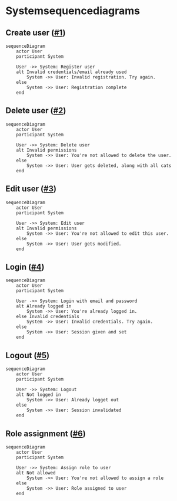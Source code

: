 # Systemsequencediagrams

## Create user ([#1](https://github.com/zealand-cs/Racekatteklubben/issues/1))

```mermaid
sequenceDiagram
    actor User
    participant System
    
    User ->> System: Register user
    alt Invalid credentials/email already used
        System ->> User: Invalid registration. Try again.
    else
        System ->> User: Registration complete
    end
```

## Delete user ([#2](https://github.com/zealand-cs/Racekatteklubben/issues/2))

```mermaid
sequenceDiagram
    actor User
    participant System

    User ->> System: Delete user
    alt Invalid permissions
        System ->> User: You're not allowed to delete the user.
    else
        System ->> User: User gets deleted, along with all cats
    end
```

## Edit user ([#3](https://github.com/zealand-cs/Racekatteklubben/issues/3))

```mermaid
sequenceDiagram
    actor User
    participant System

    User ->> System: Edit user
    alt Invalid permissions
        System ->> User: You're not allowed to edit this user.
    else
        System ->> User: User gets modified.
    end
```

## Login ([#4](https://github.com/zealand-cs/Racekatteklubben/issues/4))

```mermaid
sequenceDiagram
    actor User
    participant System

    User ->> System: Login with email and password
    alt Already logged in
        System ->> User: You're already logged in.
    else Invalid credentials
        System ->> User: Invalid credentials. Try again.
    else
        System ->> User: Session given and set
    end
```

## Logout ([#5](https://github.com/zealand-cs/Racekatteklubben/issues/5))

```mermaid
sequenceDiagram
    actor User
    participant System
    
    User ->> System: Logout
    alt Not logged in 
        System ->> User: Already logget out
    else
        System ->> User: Session invalidated
    end
```

## Role assignment ([#6](https://github.com/zealand-cs/Racekatteklubben/issues/6))

```mermaid
sequenceDiagram
    actor User
    participant System
    
    User ->> System: Assign role to user
    alt Not allowed
        System ->> User: You're not allowed to assign a role
    else
        System ->> User: Role assigned to user
    end
```

